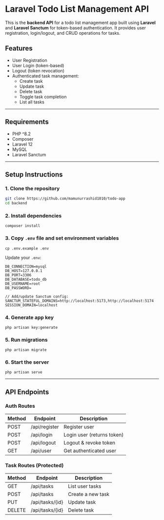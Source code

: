 # Laravel Todo List Management API

This is the **backend API** for a todo list management app built using **Laravel** and **Laravel Sanctum** for token-based authentication. It provides user registration, login/logout, and CRUD operations for tasks.

## Features

- User Registration
- User Login (token-based)
- Logout (token revocation)
- Authenticated task management:
    - Create task
    - Update task
    - Delete task
    - Toggle task completion
    - List all tasks

---

## Requirements

- PHP ^8.2
- Composer
- Laravel 12
- MySQL
- Laravel Sanctum

---

## Setup Instructions

### 1. Clone the repository

```bash
git clone https://github.com/mamunurrashid1010/todo-app
cd backend
```

### 2. Install dependencies
```
composer install
```

### 3. Copy ```.env``` file and set environment variables
```
cp .env.example .env
```
Update your ```.env```:
```
DB_CONNECTION=mysql
DB_HOST=127.0.0.1
DB_PORT=3306
DB_DATABASE=todo_db
DB_USERNAME=root
DB_PASSWORD=

// Add/update Sanctum config:
SANCTUM_STATEFUL_DOMAINS=http://localhost:5173,http://localhost:5174
SESSION_DOMAIN=localhost
```

### 4. Generate app key
```
php artisan key:generate
```

### 5. Run migrations
```
php artisan migrate
```

### 6. Start the server
```
php artisan serve
```

---

## API Endpoints
### Auth Routes
| Method | Endpoint      | Description                |
| ------ | ------------- | -------------------------- |
| POST   | /api/register | Register user              |
| POST   | /api/login    | Login user (returns token) |
| POST   | /api/logout   | Logout & revoke token      |
| GET    | /api/user     | Get authenticated user     |

### Task Routes (Protected)
| Method | Endpoint        | Description       |
| ------ | --------------- | ----------------- |
| GET    | /api/tasks      | List user tasks   |
| POST   | /api/tasks      | Create a new task |
| PUT    | /api/tasks/{id} | Update task       |
| DELETE | /api/tasks/{id} | Delete task       |



